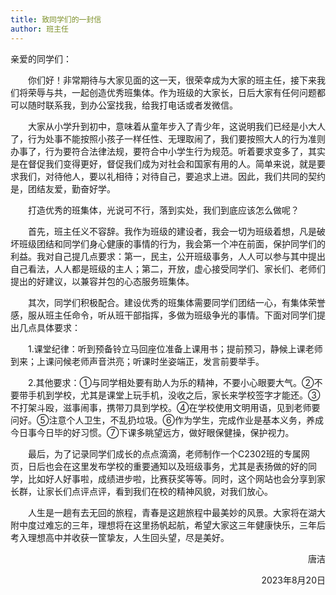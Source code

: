 ```yaml
---
title: 致同学们的一封信
author: 班主任
---
```


亲爱的同学们：

<div style="text-indent:2em;">
你们好！非常期待与大家见面的这一天，很荣幸成为大家的班主任，接下来我们将荣辱与共，一起创造优秀班集体。作为班级的大家长，日后大家有任何问题都可以随时联系我，到办公室找我，给我打电话或者发微信。

大家从小学升到初中，意味着从童年步入了青少年，这说明我们已经是小大人了，行为处事不能按照小孩子一样任性、无理取闹了，我们要按照大人的行为准则办事了，行为要符合法律法规，要符合中小学生行为规范。听着要求变多了，其实是在督促我们变得更好，督促我们成为对社会和国家有用的人。简单来说，就是要求我们，对待他人，要以礼相待；对待自己，要追求上进。因此，我们共同的契约是，团结友爱，勤奋好学。

打造优秀的班集体，光说可不行，落到实处，我们到底应该怎么做呢？

首先，班主任义不容辞。我作为班级的建设者，我会一切为班级着想，凡是破坏班级团结和同学们身心健康的事情的行为，我会第一个冲在前面，保护同学们的利益。我对自己提几点要求：第一，民主，公开班级事务，人人可以参与其中提出自己看法，人人都是班级的主人；第二，开放，虚心接受同学们、家长们、老师们提出的好建议，以兼容并包的心态服务班集体。

其次，同学们积极配合。建设优秀的班集体需要同学们团结一心，有集体荣誉感，服从班主任命令，听从班干部指挥，多做为班级争光的事情。下面对同学们提出几点具体要求：

1.课堂纪律：听到预备铃立马回座位准备上课用书；提前预习，静候上课老师到来；上课问候老师声音洪亮；听课时坐姿端正，发言前要举手。

2.其他要求：①与同学相处要有助人为乐的精神，不要小心眼要大气。②不要带手机到学校，尤其是课堂上玩手机，没收之后，家长来学校签字才能还。③不打架斗殴，滋事闹事，携带刀具到学校。④在学校使用文明用语，见到老师要问好。⑤注意个人卫生，不乱扔垃圾。⑥作为学生，完成作业是基本义务，养成今日事今日毕的好习惯。⑦下课多眺望远方，做好眼保健操，保护视力。

最后，为了记录同学们成长的点点滴滴，老师制作一个C2302班的专属网页，日后也会在这里发布学校的重要通知以及班级事务，尤其是表扬做的好的同学，比如好人好事啦，成绩进步啦，比赛获奖等等。同时，这个网站也会分享到家长群，让家长们点评点评，看到我们在校的精神风貌，对我们放心。

人生是一趟有去无回的旅程，青春是这趟旅程中最美妙的风景。大家将在湖大附中度过难忘的三年，理想将在这里扬帆起航，希望大家这三年健康快乐，三年后考入理想高中并收获一筐挚友，人生回头望，尽是美好。

</div>

<p align="right">唐洁</p>
<p align="right">2023年8月20日</p>